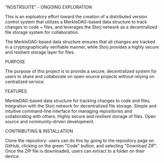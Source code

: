 
"NOSTRSUITE" - ONGOING EXPLORATION

This is an exploatory effort toward the creation of a distributed version control system that utilizes a MerkleDAG-based data structure to track changes to code + files, and leverages the Storj network as a decentralized file storage system for collaboration.

The MerkleDAG-based data structure ensures that all changes are tracked in a cryptographically verifiable manner, while Storj provides a highly secure and resilient storage layer for files.

PURPOSE

The purpose of this project is to provide a secure, decentralized system for users to share and collaborate on open-source projects without relying on centralized service.

FEATURES

MerkleDAG-based data structure for tracking changes to code and files.
Integration with the Storj network for decentralized file storage.
Simple and intuitive command-line interface for managing repositories and collaborating with others.
Highly secure and resilient storage of files.
Open source and community-driven development.

CONTRIBUTING & INSTALLATION

Clone the repository: users can do this by going to the repository page on GitHub, clicking on the green "Code" button, and selecting "Download ZIP". Once the ZIP file is downloaded, users can extract to a folder on their device.
